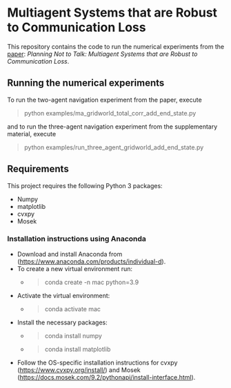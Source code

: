 # Multiagent Systems that are Robust to Communication Loss

This repository contains the code to run the numerical experiments from the [paper](https://arxiv.org/pdf/2201.06619.pdf): *Planning Not to Talk: Multiagent Systems that are Robust to Communication Loss*.

## Running the numerical experiments
To run the two-agent navigation experiment from the paper, execute
>python examples/ma_gridworld_total_corr_add_end_state.py

and to run the three-agent navigation experiment from the supplementary material, execute

>python examples/run_three_agent_gridworld_add_end_state.py

## Requirements
This project requires the following Python 3 packages:
- Numpy
- matplotlib
- cvxpy
- Mosek

### Installation instructions using Anaconda
- Download and install Anaconda from (https://www.anaconda.com/products/individual-d).
- To create a new virtual environment run: 
  - >conda create -n mac python=3.9
- Activate the virtual environment:
  - >conda activate mac
- Install the necessary packages:
  - >conda install numpy
  - >conda install matplotlib
- Follow the OS-specific installation instructions for cvxpy (https://www.cvxpy.org/install/) and Mosek (https://docs.mosek.com/9.2/pythonapi/install-interface.html).
